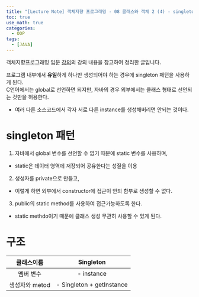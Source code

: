 ```yaml
---
title: "[Lecture Note] 객체지향 프로그래밍 - 08 클래스와 객체 2 (4) - singleton 패턴"
toc: true
use_math: true
categories:
  - OOP
tags:
  - [JAVA]
---
```


객체지향프로그래밍 입문 [강의](https://www.inflearn.com/course/%EC%9E%90%EB%B0%94-%ED%94%84%EB%A1%9C%EA%B7%B8%EB%9E%98%EB%B0%8D-%EC%9E%85%EB%AC%B8/dashboard)의 강의 내용을 참고하여 정리한 글입니다.


프로그램 내부에서 **유일**하게 하나만 생성되어야 하는 경우에 singleton 패턴을 사용하게 된다. <br>
C언어에서는 global로 선언하면 되지만, 자바의 경우 외부에서는 클래스 형태로 선언되는 것만을 허용한다.
- 여러 다른 소스코드에서 각자 서로 다른 instance를 생성해버리면 안되는 것이다.

# singleton 패턴

1. 자바에서 global 변수를 선언할 수 없기 때문에 static 변수를 사용하며,
  - static은 데이터 영역에 저장되어 공유한다는 성질을 이용
2. 생성자를 private으로 만들고,
  - 이렇게 하면 외부에서 constructor에 접근이 안되 함부로 생성할 수 없다.
3. public의 static method를 사용하여 접근가능하도록 한다.
  - static methdo이기 때문에 클래스 생성 무관히 사용할 수 있게 된다.

# 구조

|클래스이름|Singleton|
|:---:|:---:|
|멤버 변수|- instance|
|생성자와 metod|- Singleton + getInstance|